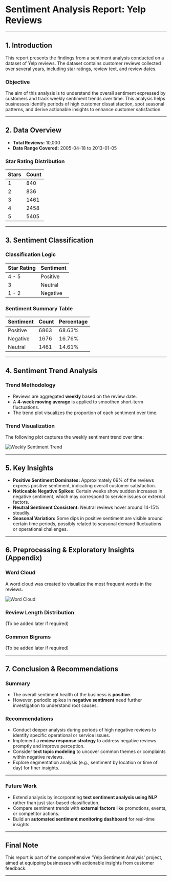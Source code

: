 # Sentiment Analysis Report: Yelp Reviews

---

## 1. Introduction

This report presents the findings from a sentiment analysis conducted on a dataset of Yelp reviews. The dataset contains customer reviews collected over several years, including star ratings, review text, and review dates.

### Objective

The aim of this analysis is to understand the overall sentiment expressed by customers and track weekly sentiment trends over time. This analysis helps businesses identify periods of high customer dissatisfaction, spot seasonal patterns, and derive actionable insights to enhance customer satisfaction.

---

## 2. Data Overview

- **Total Reviews:** 10,000
- **Date Range Covered:** 2005-04-18 to 2013-01-05

### Star Rating Distribution

| Stars | Count |
|---|---|
| 1 | 840 |
| 2 | 836 |
| 3 | 1461 |
| 4 | 2458 |
| 5 | 5405 |

---

## 3. Sentiment Classification

### Classification Logic

| Star Rating | Sentiment |
|---|---|
| 4 - 5 | Positive |
| 3 | Neutral |
| 1 - 2 | Negative |

### Sentiment Summary Table

| Sentiment | Count | Percentage |
|---|---|---|
| Positive | 6863 | 68.63% |
| Negative | 1676 | 16.76% |
| Neutral | 1461 | 14.61% |

---

## 4. Sentiment Trend Analysis

### Trend Methodology

- Reviews are aggregated **weekly** based on the review date.
- A **4-week moving average** is applied to smoothen short-term fluctuations.
- The trend plot visualizes the proportion of each sentiment over time.

### Trend Visualization

The following plot captures the weekly sentiment trend over time:

![Weekly Sentiment Trend](../images/weekly_sentiment_trend.png)

---

## 5. Key Insights

- **Positive Sentiment Dominates:** Approximately 69% of the reviews express positive sentiment, indicating overall customer satisfaction.
- **Noticeable Negative Spikes:** Certain weeks show sudden increases in negative sentiment, which may correspond to service issues or external factors.
- **Neutral Sentiment Consistent:** Neutral reviews hover around 14-15% steadily.
- **Seasonal Variation:** Some dips in positive sentiment are visible around certain time periods, possibly related to seasonal demand fluctuations or operational challenges.

---

## 6. Preprocessing & Exploratory Insights (Appendix)

### Word Cloud

A word cloud was created to visualize the most frequent words in the reviews.

![Word Cloud](../images/word_cloud.png)

### Review Length Distribution

(To be added later if required)

### Common Bigrams

(To be added later if required)

---

## 7. Conclusion & Recommendations

### Summary

- The overall sentiment health of the business is **positive**.
- However, periodic spikes in **negative sentiment** need further investigation to understand root causes.

### Recommendations

- Conduct deeper analysis during periods of high negative reviews to identify specific operational or service issues.
- Implement a **review response strategy** to address negative reviews promptly and improve perception.
- Consider **text topic modeling** to uncover common themes or complaints within negative reviews.
- Explore segmentation analysis (e.g., sentiment by location or time of day) for finer insights.

---

### Future Work

- Extend analysis by incorporating **text sentiment analysis using NLP** rather than just star-based classification.
- Compare sentiment trends with **external factors** like promotions, events, or competitor actions.
- Build an **automated sentiment monitoring dashboard** for real-time insights.

---

## Final Note

This report is part of the comprehensive 'Yelp Sentiment Analysis' project, aimed at equipping businesses with actionable insights from customer feedback.

---

